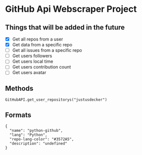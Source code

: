 # GitHub Api Webscraper Project

## Things that will be added in the future

- [x] Get all repos from a user
- [x] Get data from a specific repo
- [ ] Get all issues from a specific repo
- [ ] Get users followers
- [ ] Get users local time
- [ ] Get users contribution count
- [ ] Get users avatar

## Methods

```
GitHubAPI.get_user_repositorys("justusdecker")
```


## Formats
```
{
  "name": "python-github",
  "lang": "Python",
  "repo-lang-color": "#3572A5",
  "description": "undefined"
}
```